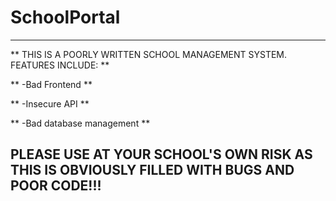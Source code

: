 # SchoolPortal

---

** THIS IS A POORLY WRITTEN SCHOOL MANAGEMENT SYSTEM. FEATURES INCLUDE: **

** -Bad Frontend **

** -Insecure API **

** -Bad database management **

## **PLEASE USE AT YOUR SCHOOL'S OWN RISK AS THIS IS OBVIOUSLY FILLED WITH BUGS AND POOR CODE!!!** 